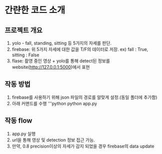 # 간랸한 코드 소개 
## 프로젝트 개요
1. yolo - fall, standing, sitting 등 5가지의 자세를 판단.
2. firebase: 위 5가지 자세에 대한 값을 T/F의 데이터로 저장.
   ex) fall : True, sitting : False
3. flase: 촬영 중인 영상 + yolo를 통해 detect된 정보를 website(http://127.0.0.1:5000)에서 표현


## 작동 방법
1. firebase를 사용하기 위해 json 파일의 경로를 알맞게 설정.(동일 폴더에 추가함)
2. 아래 커맨드를 수행
'''python
python app.py

## 작동 flow
1. app.py 실행
2. url을 통해 영상 및 detection 정보 접근 가능.
3. 만약, 0.8 precision이상의 자세가 감지 되었을 경우 firebase의 data update
